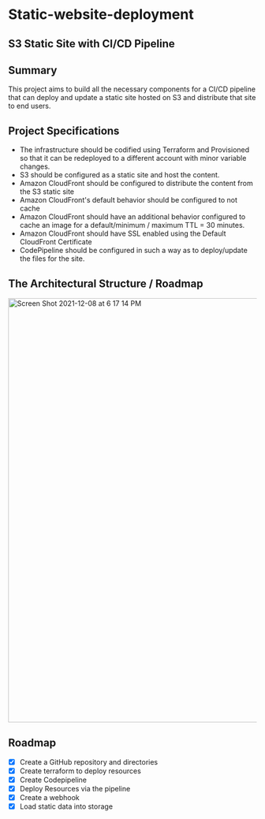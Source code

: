 # Static-website-deployment
## S3 Static Site with CI/CD Pipeline

## Summary
This project aims to build all the necessary components for a CI/CD pipeline that can deploy and update a static site hosted on S3 and distribute that site to end users.

## Project Specifications

* The infrastructure should be codified using Terraform and Provisioned so that it can be redeployed to a different account with minor variable changes.
* S3 should be configured as a static site and host the content.
* Amazon CloudFront should be configured to distribute the content from the S3 static site
* Amazon CloudFront's default behavior should be configured to not cache
* Amazon CloudFront should have an additional behavior configured to cache an image for a default/minimum / maximum TTL = 30 minutes.
* Amazon CloudFront should have SSL enabled using the Default CloudFront Certificate
* CodePipeline should be configured in such a way as to deploy/update the files for the site.

## The Architectural Structure / Roadmap
<img width="861" alt="Screen Shot 2021-12-08 at 6 17 14 PM" src="https://user-images.githubusercontent.com/80710703/145311618-f49f2d9f-8471-484b-a18b-bac870dbe1a2.png">

## Roadmap

* [X] Create a GitHub repository and directories
* [X] Create terraform to deploy resources
* [X] Create Codepipeline
* [X] Deploy Resources via the pipeline
* [X] Create a webhook
* [X] Load static data into storage
